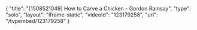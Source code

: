 {
    "title": "[1508521049] How to Carve a Chicken - Gordon Ramsay",
    "type": "solo",
    "layout": "iframe-static",
    "videoId": "123179258",
    "url": "\/tvpembed\/123179258"
}